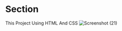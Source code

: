 # Section
 This Project Using HTML And CSS
![Screenshot (21)](https://github.com/Dhrumit2003/Section/assets/141128230/5f355588-ce68-4127-bd1d-c9c29c809b54)
